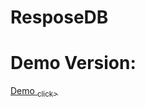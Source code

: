 # ResposeDB
<h1>Demo Version:</h1>
<a href="https://lionprogram.github.io/ResposeDB/index.html">Demo <sub>click></sub></a>
